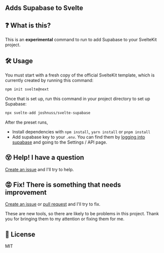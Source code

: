 Adds Supabase to Svelte
----------------------

## ❓ What is this?
This is an **experimental** command to run to add Supabase to your SvelteKit project.

## 🛠 Usage
You must start with a fresh copy of the official SvelteKit template, which is currently created by running this command:

```sh
npm init svelte@next
```

Once that is set up, run this command in your project directory to set up Supabase:

```sh
npx svelte-add joshnuss/svelte-supabase
```

After the preset runs,
* Install dependencies with `npm install`, `yarn install` or `pnpm install`
* Add supabase key to your `.env`. You can find them by [logging into supabase](https://app.supabase.io/) and going to the Settings / API page.

## 😵 Help! I have a question
[Create an issue](https://github.com/joshnuss/svelte-supabase/issues/new) and I'll try to help.

## 😡 Fix! There is something that needs improvement
[Create an issue](https://github.com/joshnuss/svelte-supabase/issues/new) or [pull request](https://github.com/joshnuss/svelte-supabase/pulls) and I'll try to fix.

These are new tools, so there are likely to be problems in this project. Thank you for bringing them to my attention or fixing them for me.

## 📄 License

MIT
